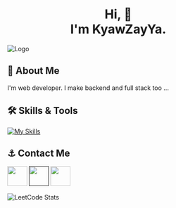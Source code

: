 <h1 align="center">
  Hi, 👋 <br>
  I'm KyawZayYa.
</h1>

![Logo](https://github.com/KyawZayYa2222/Shopping-Cart-Mini-Project/assets/130377420/6ff871ac-a493-4808-97bb-eae51d36f15c)


## 🚀 About Me
I'm web developer. I make backend and full stack too ...


## 🛠 Skills & Tools
[![My Skills](https://skillicons.dev/icons?i=html,css,javascript,bootstrap,tailwind,jquery,vue,php,laravel,postman,mysql,postgresql,firebase)](https://skillicons.dev)

## ⚓ Contact Me
<a href="kyawzayya100417@gmail.com"><img src="https://www.freepnglogos.com/uploads/logo-gmail-png/logo-gmail-png-gmail-icon-download-png-and-vector-1.png" width="45px"><a/>
<a href=""><img src="https://static.vecteezy.com/system/resources/previews/018/819/295/original/whatsapp-icon-transparent-free-png.png" width="45px"><a/>
<a href="https://www.facebook.com/profile.php?id=100037648452693"><img src="https://upload.wikimedia.org/wikipedia/commons/thumb/0/05/Facebook_Logo_%282019%29.png/1024px-Facebook_Logo_%282019%29.png" width="45px"><a/>

![LeetCode Stats](https://leetcode.card.workers.dev/kyawzayya100417?theme=light&font=baloo&extension=null)
